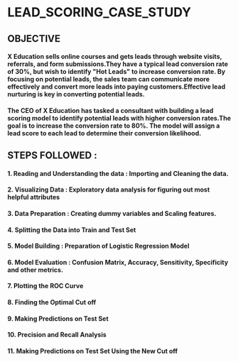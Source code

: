 # LEAD_SCORING_CASE_STUDY

## OBJECTIVE
#### X Education sells online courses and gets leads through website visits, referrals, and form submissions.They have a typical lead conversion rate of 30%, but wish to identify "Hot Leads" to increase conversion rate. By focusing on potential leads, the sales team can communicate more effectively and convert more leads into paying customers.Effective lead nurturing is key in converting potential leads.
#### The CEO of X Education has tasked a consultant with building a lead scoring model to identify potential leads with higher conversion rates.The goal is to increase the conversion rate to 80%. The model will assign a lead score to each lead to determine their conversion likelihood.

## STEPS FOLLOWED :
#### 1. Reading and Understanding the data : Importing and Cleaning the data.
#### 2. Visualizing Data : Exploratory data analysis for figuring out most helpful attributes
#### 3. Data Preparation : Creating dummy variables and Scaling features.
#### 4. Splitting the Data into Train and Test Set
#### 5. Model Building : Preparation of Logistic Regression Model
#### 6. Model Evaluation : Confusion Matrix, Accuracy, Sensitivity, Specificity and other metrics.
#### 7. Plotting the ROC Curve
#### 8. Finding the Optimal Cut off
#### 9. Making Predictions on Test Set
#### 10. Precision and Recall Analysis
#### 11. Making Predictions on Test Set Using the New Cut off
